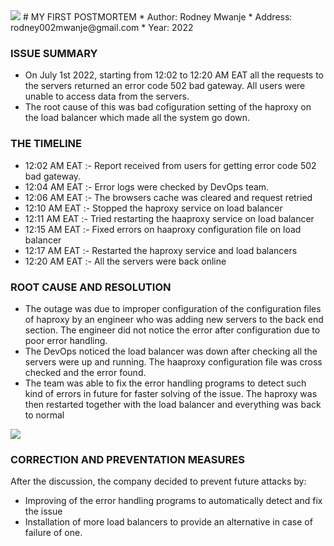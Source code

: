 <img src="https://media3.giphy.com/media/3o6wrvdHFbwBrUFenu/giphy.gif?cid=790b7611fbb5b28820e5c4260d57a55f61102eedd9c1e63c&rid=giphy.gif&ct=g" />
# MY FIRST POSTMORTEM
 * Author: Rodney Mwanje
 * Address: rodney002mwanje@gmail.com
 * Year: 2022

### ISSUE SUMMARY
 * On July 1st 2022, starting from 12:02 to 12:20 AM EAT all the requests to the servers returned an error code 502 bad gateway. All users were unable to access data from the servers.
 * The root cause of this was bad cofiguration setting of the haproxy on the load balancer which made all the system go down.

### THE TIMELINE
 * 12:02 AM EAT :- Report received from users for getting error code 502 bad gateway.
 * 12:04 AM EAT :- Error logs were checked by DevOps team.
 * 12:06 AM EAT :- The browsers cache was cleared and request retried
 * 12:10 AM EAT :- Stopped the haproxy service on load balancer
 * 12:11 AM EAT :- Tried restarting the haaproxy service on load balancer
 * 12:15 AM EAT :- Fixed errors on haaproxy configuration file on load balancer
 * 12:17 AM EAT :- Restarted the haproxy service and load balancers
 * 12:20 AM EAT :- All the servers were back online

### ROOT CAUSE AND RESOLUTION
 * The outage was due to improper configuration of the configuration files of haproxy by an engineer who was adding new servers to the back end section. The engineer did not notice the error after configuration due to poor error handling.
 * The DevOps noticed the load balancer was down after checking all the servers were up and running. The haaproxy configuration file was cross checked and the error found.
 * The team was able to fix the error handling programs to detect such kind of errors in future for faster solving of the issue. The haproxy was then restarted together with the load balancer and everything was back to normal

 <img src="https://learn.g2.com/hs-fs/hubfs/plan%20gif%20marketing%20strategy.gif?width=500&name=plan%20gif%20marketing%20strategy.gif"/>

### CORRECTION AND PREVENTATION MEASURES
 After the discussion, the company decided to prevent future attacks by:
  * Improving of the error handling programs to automatically detect and fix the issue
  * Installation of more load balancers to provide an alternative in case of failure of one.
